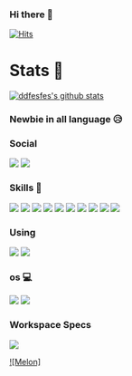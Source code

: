 ### Hi there 👋
[![Hits](https://hits.seeyoufarm.com/api/count/incr/badge.svg?url=https%3A%2F%2Fgithub.com%2Fddfesfes%2F&count_bg=%2379C83D&title_bg=%23555555&icon=&icon_color=%23E7E7E7&title=Hit!&edge_flat=false)](https://hits.seeyoufarm.com)

# Stats 🥶
[![ddfesfes's github stats](https://github-readme-stats.vercel.app/api?username=ddfesfes)](https://github.com/ddfesfes/github-readme-stats)

### Newbie in all language 😥

### Social 
<img src="https://img.shields.io/badge/GitHub-100000?style=for-the-badge&logo=github&logoColor=white" />   <img src="https://img.shields.io/badge/Discord-7289DA?style=for-the-badge&logo=discord&logoColor=white" />

### Skills 🚀
<img src="https://img.shields.io/badge/Python-3776AB?style=for-the-badge&logo=python&logoColor=white" />   <img src="https://img.shields.io/badge/JavaScript-F7DF1E?style=for-the-badge&logo=javascript&logoColor=black" />   <img src="https://img.shields.io/badge/C-00599C?style=for-the-badge&logo=c&logoColor=white" />   <img src="https://img.shields.io/badge/C%2B%2B-00599C?style=for-the-badge&logo=c%2B%2B&logoColor=white" />   <img src="https://img.shields.io/badge/Java-ED8B00?style=for-the-badge&logo=java&logoColor=white" />   <img src="https://img.shields.io/badge/PHP-777BB4?style=for-the-badge&logo=php&logoColor=white" />   <img src="https://img.shields.io/badge/Lua-2C2D72?style=for-the-badge&logo=lua&logoColor=white" />   <img src="https://img.shields.io/badge/Shell_Script-121011?style=for-the-badge&logo=gnu-bash&logoColor=white" />   <img src="https://img.shields.io/badge/Git-F05032?style=for-the-badge&logo=git&logoColor=white" />   <img src="https://img.shields.io/badge/MySQL-00000F?style=for-the-badge&logo=mysql&logoColor=white" />

### Using
<img src="https://img.shields.io/badge/Visual_Studio_Code-0078D4?style=for-the-badge&logo=visual%20studio%20code&logoColor=white" />   <img src="https://img.shields.io/badge/Visual_Studio_2019-5C2D91?style=for-the-badge&logo=visual%20studio&logoColor=white" />

### os 💻
<img src="https://img.shields.io/badge/Android-3DDC84?style=for-the-badge&logo=android&logoColor=white" />   <img src="https://img.shields.io/badge/Windows-0078D6?style=for-the-badge&logo=windows&logoColor=white" />

### Workspace Specs
<img src="https://img.shields.io/badge/NVIDIA-RTX3070-76B900?style=for-the-badge&logo=nvidia&logoColor=white" />

[![Melon]](https://github.com/nyamnyamgood)
